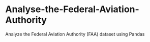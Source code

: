 # Analyse-the-Federal-Aviation-Authority
Analyze the Federal Aviation Authority (FAA) dataset using Pandas
